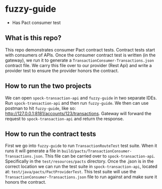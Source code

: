 # fuzzy-guide
* Has Pact consumer test

## What is this repo?
This repo demonstrates consumer Pact contract tests. Contract tests start with consumers of APIs.
Once the consumer contract test is written (in the gateway), we run it to generate a `TransactionConsumer-Transactions.json` contract file.
We carry this file over to our provider (Rest Api) and write a provider test to ensure the provider honors the contract.

## How to run the two projects
We can open `spock-transaction-api` and `fuzzy-guide` in two separate IDEs. Run `spock-transaction-api` and then run `fuzzy-guide`.
We then can use postman to hit `fuzzy-guide`, like so: http://127.0.0.1:8181/accounts/123/transactions. Gateway will forward the request to `spock-transaction-api` and return the response.

## How to run the contract tests
First we go into `fuzzy-guide` to run `TransactionRouteTest` test suite. When it runs it will generate a file in
`build/pacts/TransactionConsumer-Transactions.json`. This file can be carried over to `spock-transaction-api`. Specifically in the
`test/resources/pacts` directory. Once the .json is in the correct location we can run the test suite in `spock-transaction-api`, located at:
`test/java/pacts/PactProviderTest`. This test suite will use the `TransactionConsumer-Transactions.json` file to run against and make sure
it honors the contract. 

